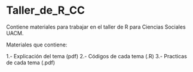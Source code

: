 # Taller_de_R_CC
Contiene materiales para trabajar en el taller de R para Ciencias Sociales UACM.

Materiales que contiene:

1.- Explicación del tema (pdf)
2.- Códigos de cada tema (.R)
3.- Practicas de cada tema (.pdf)
